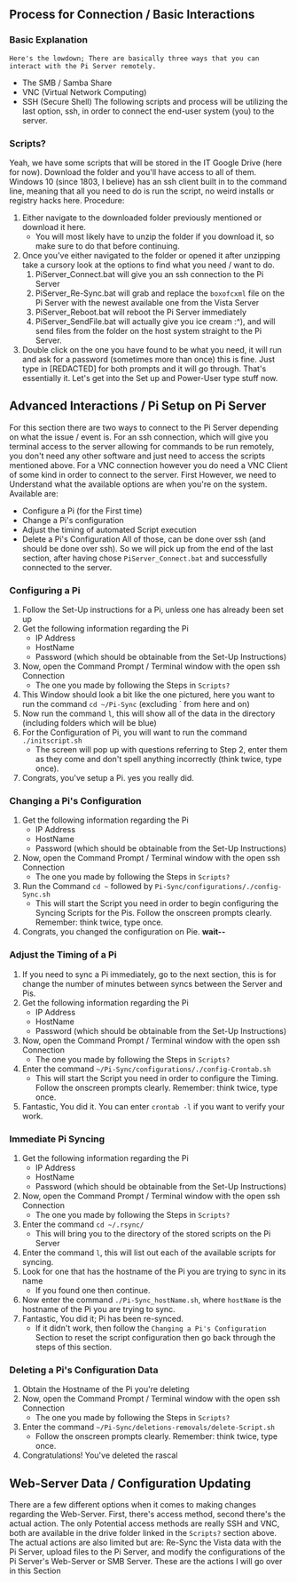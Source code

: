 ## Process for Connection / Basic Interactions

### Basic Explanation
    Here's the lowdown; There are basically three ways that you can interact with the Pi Server remotely.
- The SMB / Samba Share
- VNC (Virtual Network Computing)
- SSH (Secure Shell)
The following scripts and process will be utilizing the last option, ssh, in order to connect the end-user system (you) to the server. 
### Scripts?
Yeah, we have some scripts that will be stored in the IT Google Drive (here for now). Download the folder and you'll have access to all of them. Windows 10 (since 1803, I believe) has an ssh client built in to the command line, meaning that all you need to do is run the script, no weird installs or registry hacks here. 
Procedure:
1. Either navigate to the downloaded folder previously mentioned or download it here.
    - You will most likely have to unzip the folder if you download it, so make sure to do that before continuing.
2. Once you've either navigated to the folder or opened it after unzipping take a cursory look at the options to find what you need / want to do.
    1. PiServer_Connect.bat will give you an ssh connection to the Pi Server
    2. PiServer_Re-Sync.bat will grab and replace the `boxofcxml` file on the Pi Server with the newest available one from the Vista Server
    3. PiServer_Reboot.bat will reboot the Pi Server immediately
    4. PiServer_SendFile.bat will actually give you ice cream :^), and will send files from the folder on the host system straight to the Pi Server. 
4. Double click on the one you have found to be what you need, it will run and ask for a password (sometimes more than once) this is fine. Just type in [REDACTED] for both prompts and it will go through.
That's essentially it. Let's get into the Set up and Power-User type stuff now.
## Advanced Interactions / Pi Setup on Pi Server

For this section there are two ways to connect to the Pi Server depending on what the issue / event is. 
For an ssh connection, which will give you terminal access to the server allowing for commands to be run remotely, you don't need any other software and just need to access the scripts mentioned above. For a VNC connection however you do need a VNC Client of some kind in order to connect to the server. 
First However, we need to Understand what the available options are when you're on the system. 
Available are:
- Configure a Pi (for the First time)
- Change a Pi's configuration
- Adjust the timing of automated Script execution
- Delete a Pi's Configuration
All of those, can be done over ssh (and should be done over ssh). So we will pick up from the end of the last section, after having chose `PiServer_Connect.bat` and successfully connected to the server.
### Configuring a Pi
1. Follow the Set-Up instructions for a Pi, unless one has already been set up
1. Get the following information regarding the Pi
    - IP Address
    - HostName
    - Password (which should be obtainable from the Set-Up Instructions)
1. Now, open the Command Prompt / Terminal window with the open ssh Connection
    - The one you made by following the Steps in `Scripts?`
1. This Window should look a bit like the one pictured, here you want to run the command `cd ~/Pi-Sync` (excluding ` from here and on)
1. Now run the command `l`, this will show all of the data in the directory (including folders which will be blue) 
1. For the Configuration of  Pi, you will want to run the command `./initscript.sh`
    - The screen will pop up with questions referring to Step 2, enter them as they come and don't spell anything incorrectly (think twice, type once).
1. Congrats, you've setup a Pi. yes you really did.
### Changing a Pi's Configuration
1. Get the following information regarding the Pi
    - IP Address
    - HostName
    - Password (which should be obtainable from the Set-Up Instructions)
1. Now, open the Command Prompt / Terminal window with the open ssh Connection
    - The one you made by following the Steps in `Scripts?`
1. Run the Command `cd ~` followed by `Pi-Sync/configurations/./config-Sync.sh`
    - This will start the Script you need in order to begin configuring the Syncing Scripts for the Pis. Follow the onscreen prompts clearly. Remember: think twice, type once.
1. Congrats, you changed the configuration on Pie. **wait--**
### Adjust the Timing of a Pi
1. If you need to sync a Pi immediately, go to the next section, this is for change the number of minutes between syncs between the Server and Pis.
1. Get the following information regarding the Pi
    - IP Address
    - HostName
    - Password (which should be obtainable from the Set-Up Instructions)
1. Now, open the Command Prompt / Terminal window with the open ssh Connection
    - The one you made by following the Steps in `Scripts?`
1. Enter the command `~/Pi-Sync/configurations/./config-Crontab.sh`
    - This will start the Script you need in order to configure the Timing. Follow the onscreen prompts clearly. Remember: think twice, type once.
1. Fantastic, You did it. You can enter `crontab -l` if you want to verify your work. 
### Immediate Pi Syncing
1. Get the following information regarding the Pi
    - IP Address
    - HostName
    - Password (which should be obtainable from the Set-Up Instructions)
1. Now, open the Command Prompt / Terminal window with the open ssh Connection
    - The one you made by following the Steps in `Scripts?`
1. Enter the command `cd ~/.rsync/`
    - This will bring you to the directory of the stored scripts on the Pi Server
1. Enter the command `l`, this will list out each of the available scripts for syncing. 
1. Look for one that has the hostname of the Pi you are trying to sync in its name 
    - If you found one then continue. 
1. Now enter the command `./Pi-Sync_hostName.sh`, where `hostName` is the hostname of the Pi you are trying to sync.
1. Fantastic, You did it; Pi has been re-synced. 
    - If it didn't work, then follow the `Changing a Pi's Configuration` Section to reset the script configuration then go back through the steps of this section. 
### Deleting a Pi's Configuration Data
1. Obtain the Hostname of the Pi you're deleting
1. Now, open the Command Prompt / Terminal window with the open ssh Connection
    - The one you made by following the Steps in `Scripts?`
1. Enter the command `~/Pi-Sync/deletions-removals/delete-Script.sh`
    - Follow the onscreen prompts clearly. Remember: think twice, type once.
1. Congratulations! You've deleted the rascal 
## Web-Server Data / Configuration Updating

There are a few different options when it comes to making changes regarding the Web-Server. First, there's access method, second there's the actual action. The only Potential access methods are really SSH and VNC, both are available in the drive folder linked in the `Scripts?` section above. The actual actions are also limited but are: Re-Sync the Vista data with the Pi Server, upload files to the Pi Server, and modify the configurations of the Pi Server's Web-Server or SMB Server. These are the actions I will go over in this Section